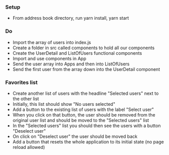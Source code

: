 ### Setup
* From address book directory, run yarn install, yarn start

### Do
* Import the array of users into index.js
* Create a folder in src called components to hold all our components
* Create the UserDetail and ListOfUsers functional components
* Import and use components in App
* Send the user array into Apps and then into ListOfUsers
* Send the first user from the array down into the UserDetail component

### Favorites list
* Create another list of users with the headline "Selected users" next to the other list
* Initially, this list should show "No users selected"
* Add a button to the existing list of users with the label "Select user"
* When you click on that button, the user should be removed from the original user list and should be moved to the "Selected users" list
* In the "Selected users" list you should then see the users with a button "Deselect user"
* On click on "Deselect user" the user should be moved back
* Add a button that resets the whole application to its initial state (no page reload allowed)
